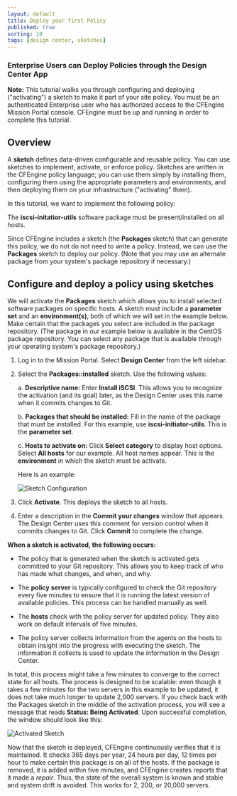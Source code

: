 ```yaml
---
layout: default
title: Deploy your first Policy
published: true
sorting: 10
tags: [design center, sketches]
---
```


### Enterprise Users can Deploy Policies through the Design Center App

**Note:** This tutorial walks you
through configuring and deploying ("activating") a sketch to make it part of your site policy. You must be an authenticated Enterprise user who has authorized access
to the CFEngine Mission Portal console. CFEngine must be up and running in order to complete
this tutorial.

## Overview

A **sketch** defines data-driven configurable and reusable policy. You can use sketches to implement,
activate, or enforce policy. Sketches are written in the CFEngine
policy language; you can use them simply by installing them, configuring them
using the appropriate parameters and environments, and then deploying them on your infrastructure ("activating" them).

In this tutorial, we want to implement the following policy:

The **iscsi-initatior-utils** software package must be present/installed on all hosts.

Since CFEngine includes a sketch (the **Packages** sketch) that can generate this
policy, we do not do not need to write a policy. Instead, we can use the **Packages** sketch
to deploy our policy. (Note that you may use an alternate package from your
system's package repository if necessary.)

## Configure and deploy a policy using sketches
We will activate the **Packages** sketch which allows you to install selected software
packages on specific hosts. A sketch must include a **parameter set** and an **environment(s)**, both of which
we will set in the example below. Make certain that the packages you select are included in the
package repository. (The package in our example below is available in the CentOS package repository. You
can select any package that is available through your operating system's package repository.)

1. Log in to the Mission Portal. Select **Design Center** from the left sidebar.

2. Select the **Packages::installed** sketch. Use the following values:

	a. **Descriptive name:** Enter **Install iSCSI**. This allows you to recognize the activation
   (and its goal) later, as the Design Center uses this name when it commits changes to Git.

	b. **Packages that should be installed:** Fill in the name of the package that must be installed.
   For this example, use **iscsi-initiator-utils**. This is the **parameter set**.

	c. **Hosts to activate on:** Click **Select category** to display host options. Select **All hosts**
   for our example. All host names appear. This is the **environment** in which the sketch
   must be activate.

   Here is an example:

   ![Sketch Configuration](Sketch.png)

3. Click **Activate**. This deploys the sketch to all hosts.

4. Enter a description in the **Commit your changes** window that appears. The Design Center
   uses this comment for version control when it commits changes to Git.
   Click **Commit** to complete the change.

**When a sketch is activated, the following occurs:**

* The policy that is generated when the sketch is activated gets committed to your Git repository.
This allows you to keep track of who has made what changes, and when, and why.

* The **policy server** is typically configured to check the Git repository every five minutes to ensure
that it is running the latest version of available policies. This process can be handled manually as well.

* The **hosts** check with the policy server for updated policy. They also work on default intervals of five minutes.

* The policy server collects information from the agents on the hosts to obtain insight
   into the progress with executing the sketch. The information it collects is used to update
   the information in the Design Center.

In total, this process might take a few minutes to converge to the correct state for all hosts.
The process is designed to be scalable: even though it takes a few minutes for the two servers in this
example to be updated, it does not take much longer to update 2,000 servers.
If you check back with the Packages sketch in the middle of the activation process, you will
see a message that reads **Status: Being Activated**. Upon successful completion, the window
should look like this:

![Activated Sketch](Activated-sketch.png)

Now that the sketch is deployed, CFEngine continuously verifies that it is maintained. It checks
365 days per year, 24 hours per day, 12 times per hour to make certain this package is on all of the hosts.
If the package is removed, it is added within five minutes, and CFEngine creates reports that it
made a _repair_. Thus, the state of the overall system is known and stable and system drift is avoided.
This works for 2, 200, or 20,000 servers.

